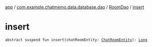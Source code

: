 [app](../../index.md) / [com.example.chatmemo.data.database.dao](../index.md) / [RoomDao](index.md) / [insert](./insert.md)

# insert

`abstract suspend fun insert(chatRoomEntity: `[`ChatRoomEntity`](../../com.example.chatmemo.data.database.entity/-chat-room-entity/index.md)`): `[`Long`](https://kotlinlang.org/api/latest/jvm/stdlib/kotlin/-long/index.html)